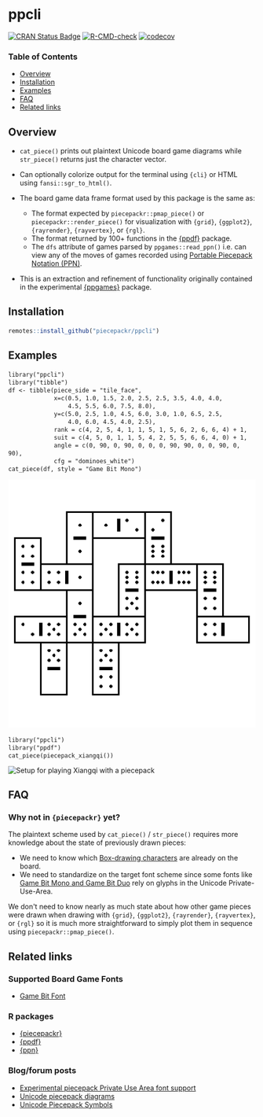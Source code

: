 # ppcli

[![CRAN Status Badge](https://www.r-pkg.org/badges/version/ppcli)](https://cran.r-project.org/package=ppcli)
[![R-CMD-check](https://github.com/piecepackr/ppcli/actions/workflows/R-CMD-check.yaml/badge.svg?branch=main)](https://github.com/piecepackr/ppcli/actions)
[![codecov](https://codecov.io/github/piecepackr/ppcli/branch/main/graph/badge.svg)](https://app.codecov.io/github/piecepackr/ppcli)

### Table of Contents

* [Overview](#overview)
* [Installation](#installation)
* [Examples](#examples)
* [FAQ](#faq)
* [Related links](#links)

## <a name="overview">Overview</a>

* `cat_piece()` prints out plaintext Unicode board game diagrams while `str_piece()` returns just the character vector.
* Can optionally colorize output for the terminal using `{cli}` or HTML using `fansi::sgr_to_html()`.
* The board game data frame format used by this package is the same as:

  + The format expected by `piecepackr::pmap_piece()` or `piecepackr::render_piece()` for visualization
    with `{grid}`, `{ggplot2}`, `{rayrender}`, `{rayvertex}`, or `{rgl}`.
  + The format returned by 100+ functions in the [{ppdf}](https://www.github.com/piecepackr/ppdf) package.
  + The `dfs` attribute of games parsed by `ppgames::read_ppn()` i.e. can view any of the moves of games recorded using [Portable Piecepack Notation (PPN)](https://trevorldavis.com/piecepackr/portable-piecepack-notation.html).

* This is an extraction and refinement of functionality originally contained in the experimental [{ppgames}](https://www.github.com/piecepackr/ppgames) package.

## <a name="installation">Installation</a>


```r
remotes::install_github("piecepackr/ppcli")
```

## <a name="examples">Examples</a>

``` {.r}
library("ppcli")
library("tibble")
df <- tibble(piece_side = "tile_face",
             x=c(0.5, 1.0, 1.5, 2.0, 2.5, 2.5, 3.5, 4.0, 4.0,
                 4.5, 5.5, 6.0, 7.5, 8.0),
             y=c(5.0, 2.5, 1.0, 4.5, 6.0, 3.0, 1.0, 6.5, 2.5,
                 4.0, 6.0, 4.5, 4.0, 2.5),
             rank = c(4, 2, 5, 4, 1, 1, 5, 1, 5, 6, 2, 6, 6, 4) + 1,
             suit = c(4, 5, 0, 1, 1, 5, 4, 2, 5, 5, 6, 6, 4, 0) + 1,
             angle = c(0, 90, 0, 90, 0, 0, 0, 90, 90, 0, 0, 90, 0, 90),
             cfg = "dominoes_white")
cat_piece(df, style = "Game Bit Mono")
```

![Dominoes diagram](https://github.com/trevorld/game-bit-font/blob/main/png/dominoes_mono.png?raw=true)


``` {.r}
library("ppcli")
library("ppdf")
cat_piece(piecepack_xiangqi())
```

![Setup for playing Xiangqi with a piecepack](https://trevorldavis.com/share/piecepack/unicode_xiangqi.png)

## <a name="faq">FAQ</a>

### Why not in `{piecepackr}` yet?

The plaintext scheme used by `cat_piece()` / `str_piece()` requires more knowledge about the state of previously drawn pieces:

  + We need to know which [Box-drawing characters](https://en.wikipedia.org/wiki/Box-drawing_character) are already on the board.
  + We need to standardize on the target font scheme since some fonts like [Game Bit Mono and Game Bit Duo](https://github.com/trevorld/game-bit-font) rely on glyphs in the Unicode Private-Use-Area.

We don't need to know nearly as much state about how other game pieces were drawn when drawing with `{grid}`, `{ggplot2}`, `{rayrender}`, `{rayvertex}`, or `{rgl}` so it is much more straightforward to simply plot them in sequence using `piecepackr::pmap_piece()`.

## <a name="links">Related links</a>

### Supported Board Game Fonts

* [Game Bit Font](https://github.com/trevorld/game-bit-font)

### R packages

* [{piecepackr}](https://github.com/piecepackr/piecepackr)
* [{ppdf}](https://github.com/piecepackr/ppdf)
* [{ppn}](https://github.com/piecepackr/ppn)

### Blog/forum posts

* [Experimental piecepack Private Use Area font support](https://boardgamegeek.com/thread/2744191/experimental-piecepack-private-use-area-font-suppo)
* [Unicode piecepack diagrams](https://trevorldavis.com/piecepackr/unicode-piecepack-diagrams.html)
* [Unicode Piecepack Symbols](https://trevorldavis.com/piecepackr/unicode-piecepack-symbols.html)
